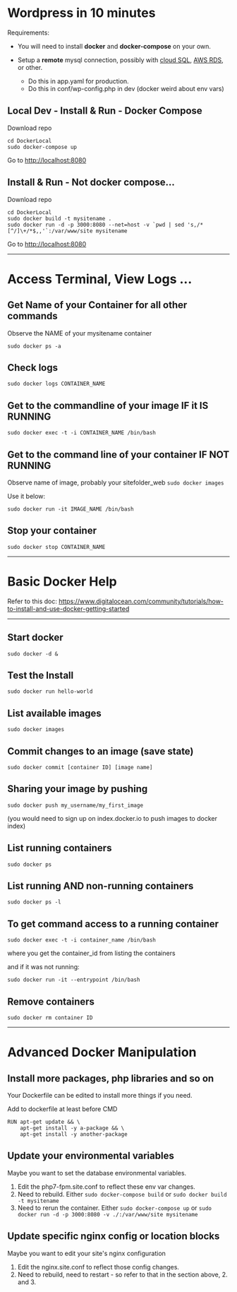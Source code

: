 # Wordpress in 10 minutes

Requirements:

- You will need to install **docker** and **docker-compose** on your own.
- Setup a **remote** mysql connection, possibly with [cloud SQL](https://cloud.google.com/sql/), [AWS RDS](https://aws.amazon.com/rds/), or other.

    - Do this in app.yaml for production.
    - Do this in conf/wp-config.php in dev (docker weird about env vars)

## Local Dev - Install & Run - Docker Compose

Download repo

```
cd DockerLocal
sudo docker-compose up
```
Go to [http://localhost:8080](http://localhost:8080)

## Install & Run - Not docker compose...

Download repo

```
cd DockerLocal
sudo docker build -t mysitename .
sudo docker run -d -p 3000:8080 --net=host -v `pwd | sed 's,/*[^/]\+/*$,,'`:/var/www/site mysitename
```

Go to [http://localhost:8080](http://localhost:8080)

---

# Access Terminal, View Logs ...

## Get Name of your Container for all other commands

Observe the NAME of your mysitename container

`sudo docker ps -a`

## Check logs

`sudo docker logs CONTAINER_NAME`

## Get to the commandline of your image IF it IS RUNNING

`sudo docker exec -t -i CONTAINER_NAME /bin/bash`

## Get to the command line of your container IF NOT RUNNING

Observe name of image, probably your sitefolder_web
`sudo docker images`

Use it below:

`sudo docker run -it IMAGE_NAME /bin/bash`


## Stop your container

`sudo docker stop CONTAINER_NAME`

---

# Basic Docker Help

Refer to this doc: https://www.digitalocean.com/community/tutorials/how-to-install-and-use-docker-getting-started

----

## Start docker

`sudo docker -d &`

## Test the Install

`sudo docker run hello-world`

## List available images

`sudo docker images`

## Commit changes to an image (save state)

`sudo docker commit [container ID] [image name]`

## Sharing your image by pushing

`sudo docker push my_username/my_first_image`

(you would need to sign up on index.docker.io to push images to docker index)

## List running containers

`sudo docker ps`

## List running AND non-running containers

`sudo docker ps -l`

## To get command access to a running container

`sudo docker exec -t -i container_name /bin/bash`

where you get the container_id from listing the containers

and if it was not running:

`sudo docker run -it --entrypoint /bin/bash`

## Remove containers

`sudo docker rm container ID`

----

# Advanced Docker Manipulation


## Install more packages, php libraries and so on

Your Dockerfile can be edited to install more things if you need.

Add to dockerfile at least before CMD

```
RUN apt-get update && \
    apt-get install -y a-package && \
    apt-get install -y another-package
```

## Update your environmental variables

Maybe you want to set the database environmental variables.

1. Edit the php7-fpm.site.conf to reflect these env var changes.
2. Need to rebuild. Either `sudo docker-compose build` or `sudo docker build -t mysitename`
3. Need to rerun the container. Either `sudo docker-compose up` or `sudo docker run -d -p 3000:8080 -v ./:/var/www/site mysitename`

## Update specific nginx config or location blocks

Maybe you want to edit your site's nginx configuration

1. Edit the nginx.site.conf to reflect those config changes.
2. Need to rebuild, need to restart - so refer to that in the section above, 2. and 3.
